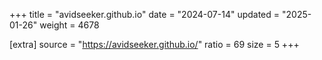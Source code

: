 +++
title = "avidseeker.github.io"
date = "2024-07-14"
updated = "2025-01-26"
weight = 4678

[extra]
source = "https://avidseeker.github.io/"
ratio = 69
size = 5
+++
